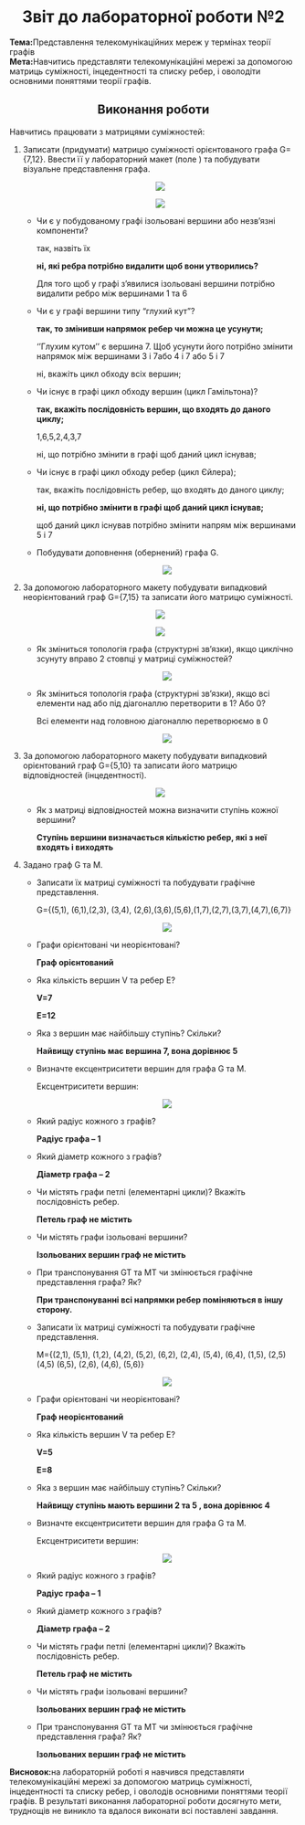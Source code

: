 <h1 align="center">Звіт до лабораторної роботи №2</h1>
<strong>Тема:</strong>Представлення телекомунікаційних мереж у термінах теорії графів <br>
<strong>Мета:</strong>Навчитись представляти телекомунікаційні мережі за допомогою матриць суміжності, інцедентності та списку ребер, і оволодіти основними поняттями теорії графів.<br>
<h2 align="center">Виконання роботи</h2>
<p>Навчитись працювати з матрицями суміжностей:</p>
<ol>
  <li>Записати (придумати) матрицю суміжності орієнтованого графа G={7,12}. Ввести її у лабораторний макет (поле ) та побудувати візуальне представлення графа.</li>
  <p align="center"><img  src="https://github.com/Oleg1910/Kovalsihen_TR31_TOTM2020/blob/master/lab2/картинки/1.png"> </p>
  <p align="center"><img src="https://github.com/Oleg1910/Kovalsihen_TR31_TOTM2020/blob/master/lab2/картинки/2.png"></p>
          <ul> 
            <li>Чи є у побудованому графі ізольовані вершини або незв’язні компоненти? <p>так, назвіть їх</p>
              <p><b>ні, які ребра потрібно видалити щоб вони утворились? </b></p> <p>Для того щоб у графi з’явилися iзольованi вершини потрiбно видалити ребро мiж вершинами 1 та 6</p></li>
            <li>Чи є у графі вершини типу “глухий кут”? <p><b>так, то змінивши напрямок ребер чи можна це усунути;</b></p>
            <p>‘’Глухим кутом’’ є вершина 7. Щоб усунути його потрiбно змiнити напрямок мiж вершинами 3 i 7або 4 i 7 або 5 i 7 </p>
            <p>ні, вкажіть цикл обходу всіх вершин;</p></li>
            <li>Чи існує в графі цикл обходу вершин (цикл Гамільтона)? <p><b>так, вкажіть послідовність вершин, що входять до даного циклу;  </b></p> <p>1,6,5,2,4,3,7<p>  <p>ні, що потрібно змінити в графі щоб даний цикл існував;</p></li>
            <li>Чи існує в графі цикл обходу ребер (цикл Єйлера); <p>так, вкажіть послідовність ребер, що входять до даного циклу;</p><p><b>ні, що потрібно змінити в графі щоб даний цикл існував; </b></p> <p>щоб даний цикл iснував потрiбно змiнити напрям мiж вершинами 5 i 7</p></li>
            <li>Побудувати доповнення (обернений) графа G. <p align="center"> <img src="https://github.com/Oleg1910/Kovalsihen_TR31_TOTM2020/blob/master/lab2/картинки/3.png"></p></li>
            </ul>
  <li>За допомогою лабораторного макету побудувати випадковий неорієнтований граф G={7,15} та записати його матрицю суміжності.</li>
  <p align="center"><img src="https://github.com/Oleg1910/Kovalsihen_TR31_TOTM2020/blob/master/lab2/картинки/4.png"></p>
  <p align="center"><img src="https://github.com/Oleg1910/Kovalsihen_TR31_TOTM2020/blob/master/lab2/картинки/5.png "></p>
              <ul>
              <li>Як зміниться топологія графа (структурні зв’язки), якщо циклічно зсунуту вправо 2 стовпці у матриці суміжностей? 
                <p align="center"><img src="https://github.com/Oleg1910/Kovalsihen_TR31_TOTM2020/blob/master/lab2/картинки/6.png "></p></li> 
                <li>Як зміниться топологія графа (структурні зв’язки), якщо всі елементи над або під діагоналлю перетворити в 1? Або 0?                    <p>Всi елементи над головною дiагоналлю перетворюємо в 0</p>  <p align="center"><img                 src="https://github.com/Oleg1910/Kovalsihen_TR31_TOTM2020/blob/master/lab2/картинки/7.png"></p></li>
          </ul>
  <li>За допомогою лабораторного макету побудувати випадковий орієнтований граф G={5,10} та записати його матрицю відповідностей (інцедентності).
  <p align="center"><img src="https://github.com/Oleg1910/Kovalsihen_TR31_TOTM2020/blob/master/lab2/картинки/8.png"></p>
  </li>
  <ul><li>Як з матриці відповідностей можна визначити ступінь кожної вершини? <p><b>Ступiнь вершини визначається кiлькiстю ребер, якi з неї входять i виходять</b></p></li></il></ul>
  <li>Задано граф G та M.</li>
                        <ul>
                            <li>Записати їх матриці суміжності та побудувати графічне представлення. <p>G={(5,1), (6,1),(2,3), (3,4),   (2,6),(3,6),(5,6),(1,7),(2,7),(3,7),(4,7),(6,7)}</p> <p align="center"><img src="https://github.com/Oleg1910/Kovalsihen_TR31_TOTM2020/blob/master/lab2/картинки/9.png"></p></li>
                            <li>Графи орієнтовані чи неорієнтовані? <p><b>Граф орiєнтований</b></p></li>
                            <li>Яка кількість вершин V та ребер E? <p><b>V=7</b></p>  <p><b>E=12</b></p></li>
                            <li>Яка з вершин має найбільшу ступінь? Скільки? <p><b>Найвищу ступiнь має вершина 7, вона дорiвнює 5</b></p></li>
                            <li>Визначте ексцентриситети вершин для графа G та M. <p>Ексцентриситети вершин:</p>
                              <p align="center"><img src="https://github.com/Oleg1910/Kovalsihen_TR31_TOTM2020/blob/master/lab2/картинки/10.png"></p></li>
                            <li>Який радіус кожного з графів? <p><b>Радiус графа – 1</b></p></li>
                            <li>Який діаметр кожного з графів? <p><b>Дiаметр графа – 2</b></p></li>
                            <li>Чи містять графи петлі (елементарні цикли)? Вкажіть послідовність ребер. <p><b>Петель граф не мiстить</b></p></li>
                            <li>Чи містять графи ізольовані вершини?<p><b>Iзольованих вершин граф не мiстить</b></p></li>
                            <li>При транспонування GT та MT чи змінюється графічне представлення графа? Як?<p><b>При транспонуваннi всi напрямки ребер помiняються в iншу сторону.</b></p></li>
                      </ul>  
                      <ul>
                                  <li>Записати їх матриці суміжності та побудувати графічне представлення.  <p>M={(2,1),   (5,1),   (1,2),   (4,2),   (5,2),   (6,2),   (2,4),   (5,4),   (6,4),   (1,5),   (2,5)   (4,5)   (6,5),   (2,6),   (4,6),   (5,6)}</p><p align="center"><img src="https://github.com/Oleg1910/Kovalsihen_TR31_TOTM2020/blob/master/lab2/картинки/11.png"></p></li>
                                  <li>Графи орієнтовані чи неорієнтовані?   <p><b>Граф неорiєнтований</b></p></li>
                                  <li>Яка кількість вершин V та ребер E?  <p><b>V=5</b></p>
                                              <p><b>E=8</b></p>
                                     </b></p></li>
                                  <li>Яка з вершин має найбільшу ступінь? Скільки?  <p><b> Найвищу ступiнь мають вершини 2 та 5 , вона дорiвнює 4</b></p></li>
                                  <li>Визначте ексцентриситети вершин для графа G та M.  <p>Ексцентриситети вершин:</p><p align="center"><img src="https://github.com/Oleg1910/Kovalsihen_TR31_TOTM2020/blob/master/lab2/картинки/12.png"></p></li>
                                  <li>Який радіус кожного з графів?  <p><b>Радiус графа – 1</b></p></li>
                                  <li>Який діаметр кожного з графів?  <p><b>Дiаметр графа – 2  </b></p></li>
                                  <li>Чи містять графи петлі (елементарні цикли)? Вкажіть послідовність ребер.  <p><b>Петель граф не мiстить </b></p></li>
                                  <li>Чи містять графи ізольовані вершини?  <p><b> Iзольованих вершин граф не мiстить</b></p></li>
                                  <li>При транспонування GT та MT чи змінюється графічне представлення графа? Як?  <p><b>Iзольованих вершин граф не мiстить </b></p></li>
                        </ul>               
   </ol>
   <strong>Висновок:</strong>на лабораторнiй роботi я навчився представляти телекомунікаційні мережі за допомогою матриць суміжності, інцедентності та списку ребер, і оволодів основними поняттями теорії графів. В результаті виконання лабораторної роботи досягнуто мети, труднощів не виникло та вдалося виконати всі поставлені завдання.

